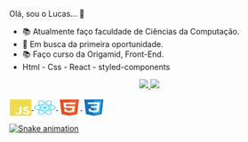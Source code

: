 Olá, sou o Lucas... 👋

- 📚 Atualmente faço faculdade de Ciências da Computação.
- 💼 Em busca da primeira oportunidade.
- 📚 Faço curso da Origamid, Front-End.
- Html - Css - React - styled-components

<div align="center">
  <a href="https://github.com/rafaballerini">
  <img height="180em" src="https://github-readme-stats.vercel.app/api?username=lucasleitedosreis&show_icons=true&theme=dracula&include_all_commits=true&count_private=true"/>
  <img height="180em" src="https://github-readme-stats.vercel.app/api/top-langs/?username=lucasleitedosreis&layout=compact&langs_count=7&theme=dracula"/>
</div>

<div>
<div style="display: inline_block"><br>
  <img align="center" alt="Lucas-Js" height="30" width="40" src="https://raw.githubusercontent.com/devicons/devicon/master/icons/javascript/javascript-plain.svg">
  <img align="center" alt="Lucas-React" height="30" width="40" src="https://raw.githubusercontent.com/devicons/devicon/master/icons/react/react-original.svg">
  <img align="center" alt="Lucas-HTML" height="30" width="40" src="https://raw.githubusercontent.com/devicons/devicon/master/icons/html5/html5-original.svg">
  <img align="center" alt="Lucas-CSS" height="30" width="40" src="https://raw.githubusercontent.com/devicons/devicon/master/icons/css3/css3-original.svg">
</div>

  
 ![Snake animation](https://github.com/lucasleitedosreis/lucasleitedosreis/blob/output/github-contribution-grid-snake.svg)

</div>
